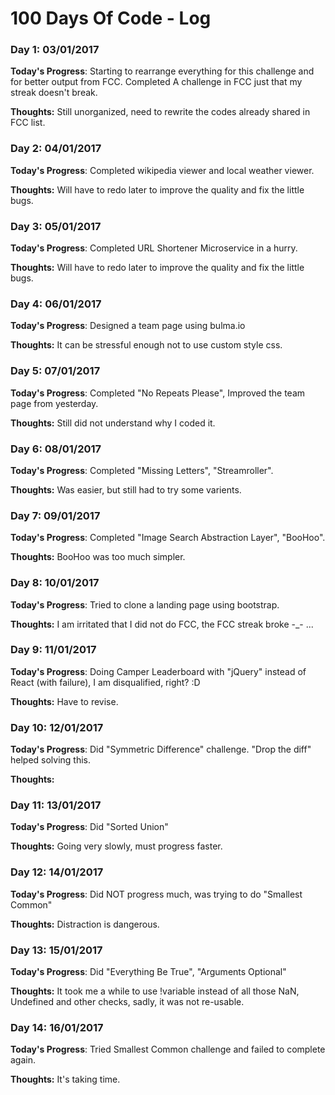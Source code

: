 # 100 Days Of Code - Log
<!--
### Day 1: 

**Today's Progress**: 

**Thoughts:** 

**Link to work:** 
-->

### Day 1: 03/01/2017

**Today's Progress**: Starting to rearrange everything for this challenge and for better output from FCC. Completed A challenge in FCC just that my streak doesn't break.

**Thoughts:** Still unorganized, need to rewrite the codes already shared in FCC list.

### Day 2: 04/01/2017

**Today's Progress**: Completed wikipedia viewer and local weather viewer.

**Thoughts:** Will have to redo later to improve the quality and fix the little bugs.

### Day 3: 05/01/2017

**Today's Progress**: Completed URL Shortener Microservice in a hurry.

**Thoughts:** Will have to redo later to improve the quality and fix the little bugs.

### Day 4: 06/01/2017

**Today's Progress**: Designed a team page using bulma.io

**Thoughts:** It can be stressful enough not to use custom style css.

### Day 5: 07/01/2017

**Today's Progress**: Completed "No Repeats Please", Improved the team page from yesterday. 

**Thoughts:** Still did not understand why I coded it.

### Day 6: 08/01/2017

**Today's Progress**: Completed "Missing Letters", "Streamroller".

**Thoughts:** Was easier, but still had to try some varients.

### Day 7: 09/01/2017

**Today's Progress**: Completed "Image Search Abstraction Layer", "BooHoo".

**Thoughts:** BooHoo was too much simpler.

### Day 8: 10/01/2017

**Today's Progress**: Tried to clone a landing page using bootstrap.

**Thoughts:** I am irritated that I did not do FCC, the FCC streak broke -_- ... 

### Day 9: 11/01/2017

**Today's Progress**: Doing Camper Leaderboard with "jQuery" instead of React (with failure), I am disqualified, right? :D

**Thoughts:** Have to revise.

### Day 10: 12/01/2017

**Today's Progress**: Did "Symmetric Difference" challenge. "Drop the diff" helped solving this.

**Thoughts:** 

### Day 11: 13/01/2017

**Today's Progress**: Did "Sorted Union"

**Thoughts:** Going very slowly, must progress faster.

### Day 12: 14/01/2017

**Today's Progress**: Did NOT progress much, was trying to do "Smallest Common"

**Thoughts:** Distraction is dangerous.

### Day 13: 15/01/2017

**Today's Progress**: Did "Everything Be True", "Arguments Optional"

**Thoughts:** It took me a while to use !variable instead of all those NaN, Undefined and other checks, sadly, it was not re-usable.


### Day 14: 16/01/2017

**Today's Progress**: Tried Smallest Common challenge and failed to complete again.

**Thoughts:** It's taking time.
